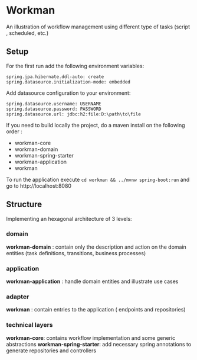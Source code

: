 # Workman

An illustration of workflow management using different type of tasks (script , scheduled, etc.)

## Setup

For the first run add the following environment variables:
```
spring.jpa.hibernate.ddl-auto: create
spring.datasource.initialization-mode: embedded
```


Add datasource configuration to your environment:

```
spring.datasource.username: USERNAME
spring.datasource.password: PASSWORD
spring.datasource.url: jdbc:h2:file:D:\path\to\file
```

If you need to build locally the project, do a maven install on the following order : 
* workman-core
* workman-domain
* workman-spring-starter
* workman-application
* workman

To run the application execute `cd workman && ../mvnw spring-boot:run` and go to http://localhost:8080


## Structure
Implementing an hexagonal architecture of 3 levels:

### domain 
**workman-domain** : contain only the description and action on the domain entities (task definitions, transitions, business processes)
### application
**workman-application** : handle domain entities and illustrate use cases
### adapter
**workman** : contain entries to the application ( endpoints and repositories)

### technical layers
**workman-core**: contains workflow implementation and some generic abstractions
**workman-spring-starter**: add necessary spring annotations to generate repositories and controllers

